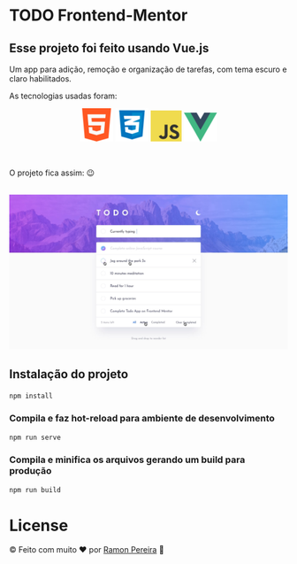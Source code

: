 # TODO Frontend-Mentor

## Esse projeto foi feito usando Vue.js

Um app para adição, remoção e organização de tarefas, com tema escuro e claro habilitados.

As tecnologias usadas foram:

<p align="center" justify-content="center">
<img src="./src/assets/html.png" width="60">
<img src="./src/assets/css.png" width="60"/>
<img src="./src/assets/JavaScript.png" width="56"/>
<img src="./src/assets/vue.png" width="60"/>
</p>

<p>&nbsp;</p>

O projeto fica assim: 😉

<br/>

<img src="./src/assets/active-states-light.jpg"/>

<br/>

## Instalação do projeto

```
npm install
```

### Compila e faz hot-reload para ambiente de desenvolvimento

```
npm run serve
```

### Compila e minifica os arquivos gerando um build para produção

```
npm run build
```

# License

© Feito com muito &#10084; por [Ramon Pereira](https://www.linkedin.com/in/ramon-pereira88/) 🤝
